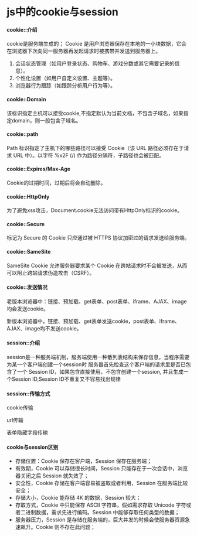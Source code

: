 # js中的cookie与session

#### cookie::介绍

cookie是服务端生成的；
Cookie 是用户浏览器保存在本地的一小块数据，它会在浏览器下次向同一服务器再发起请求时被携带并发送到服务器上。
1. 会话状态管理（如用户登录状态、购物车、游戏分数或其它需要记录的信息）。
2. 个性化设置（如用户自定义设置、主题等）。
3. 浏览器行为跟踪（如跟踪分析用户行为等）。

#### cookie::Domain

该标识指定主机可以接受cookie,不指定默认为当前文档，不包含子域名，如果指定domain，则一般包含子域名。

#### cookie::path

Path 标识指定了主机下的哪些路径可以接受 Cookie（该 URL 路径必须存在于请求 URL 中）。以字符 %x2F (/) 作为路径分隔符，子路径也会被匹配。

#### cookie::Expires/Max-Age

Cookie的过期时间，过期后将会自动删除。

#### cookie::HttpOnly

为了避免xss攻击，Document.cookie无法访问带有HttpOnly标识的cookie。

#### cookie::Secure

标记为 Secure 的 Cookie 只应通过被 HTTPS 协议加密过的请求发送给服务端。

#### cookie::SameSite

SameSite Cookie 允许服务器要求某个 Cookie 在跨站请求时不会被发送，从而可以阻止跨站请求伪造攻击（CSRF）。

#### cookie::发送情况

老版本浏览器中：链接、预加载、get表单、post表单、iframe、AJAX、image均会发送cookie。

新版本浏览器中，链接、预加载、get表单发送cookie，post表单、iframe、AJAX、image均不发送cookie。

#### session::介绍

session是一种服务端机制，服务端使用一种散列表结构来保存信息，当程序需要为某一个客户端创建一个session时
服务器首先检查这个客户端的请求里是否已包含了一个 Session ID，如果包含直接使用，不包含创建一个session,
并且生成一个Session ID,Session ID不重复又不容易找出规律

#### session::传输方式

cookie传输

url传输

表单隐藏字段传输

#### cookie与session区别

- 存储位置：Cookie 保存在客户端，Session 保存在服务端；
- 有效期，Cookie 可以存储很长时间，Session 只能存在于一次会话中，浏览器关闭之后 Session 就失效了；
- 安全性，Cookie 存储在客户端容易被盗取或者利用，Session 在服务端比较安全；
- 存储大小，Cookie 能存储 4K 的数据，Session 较大；
- 存取方式，Cookie 中只能保存 ASCII 字符串，假如需求存取 Unicode 字符或者二进制数据，需求先进行编码。Session 中能够存取任何类型的数据；
- 服务器压力，Session 是存储在服务端的，巨大并发的时候会使服务器资源急速飙升。Cookie 则不存在此问题；
